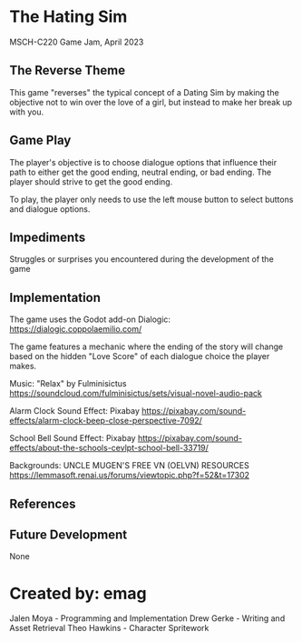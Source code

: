# The Hating Sim
MSCH-C220 Game Jam, April 2023

## The Reverse Theme
This game "reverses" the typical concept of a Dating Sim by making the objective not to win over the love of a girl, but instead to make her break up with you.

## Game Play
The player's objective is to choose dialogue options that influence their path to either get the good ending,  neutral ending, or bad ending. The player should strive to get the good ending.

To play, the player only needs to use the left mouse button to select buttons and dialogue options.

## Impediments
Struggles or surprises you encountered during the development of the game

## Implementation
The game uses the Godot add-on Dialogic: https://dialogic.coppolaemilio.com/

The game features a mechanic where the ending of the story will change based on the hidden "Love Score" of each dialogue choice the player makes.

Music: "Relax" by Fulminisictus https://soundcloud.com/fulminisictus/sets/visual-novel-audio-pack

Alarm Clock Sound Effect: Pixabay https://pixabay.com/sound-effects/alarm-clock-beep-close-perspective-7092/

School Bell Sound Effect: Pixabay https://pixabay.com/sound-effects/about-the-schools-cevlpt-school-bell-33719/ 

Backgrounds: UNCLE MUGEN'S FREE VN (OELVN) RESOURCES https://lemmasoft.renai.us/forums/viewtopic.php?f=52&t=17302 

## References


## Future Development
None

# Created by: emag
Jalen Moya - Programming and Implementation
Drew Gerke - Writing and Asset Retrieval
Theo Hawkins - Character Spritework
